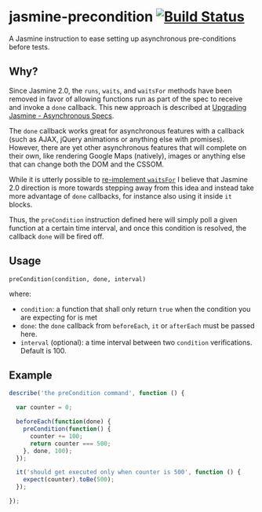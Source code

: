 # jasmine-precondition [![Build Status](https://travis-ci.org/tiagorg/jasmine-precondition.svg?branch=master)](https://travis-ci.org/tiagorg/jasmine-precondition)

A Jasmine instruction to ease setting up asynchronous pre-conditions before tests.

## Why?

Since Jasmine 2.0, the ```runs```, ```waits```, and ```waitsFor``` methods have been removed in favor of allowing functions run as part of the spec to receive and invoke a ```done``` callback. This new approach is described at [Upgrading Jasmine - Asynchronous Specs](http://jasmine.github.io/2.1/upgrading.html#section-Asynchronous_Specs).

The ```done``` callback works great for asynchronous features with a callback (such as AJAX, jQuery animations or anything else with promises). However, there are yet other asynchronous features that will complete on their own, like rendering Google Maps (natively), images or anything else that can change both the DOM and the CSSOM.

While it is utterly possible to [re-implement ```waitsFor```](https://gist.github.com/abreckner/110e28897d42126a3bb9) I believe that Jasmine 2.0 direction is more towards stepping away from this idea and instead take more advantage of ```done``` callbacks, for instance also using it inside ```it``` blocks.

Thus, the ```preCondition``` instruction defined here will simply poll a given function at a certain time interval, and once this condition is resolved, the callback ```done``` will be fired off.

## Usage

```
preCondition(condition, done, interval)
```

where:

* ```condition```: a function that shall only return ```true``` when the condition you are expecting for is met
* ```done```: the ```done``` callback from ```beforeEach```, ```it``` or ```afterEach``` must be passed here.
* ```interval``` (optional): a time interval between two ```condition``` verifications. Default is 100.

## Example

```javascript
describe('the preCondition command', function () {

  var counter = 0;

  beforeEach(function(done) {
    preCondition(function() {
      counter += 100;
      return counter === 500;
    }, done, 100);
  });

  it('should get executed only when counter is 500', function () {
    expect(counter).toBe(500);
  });

});
```
